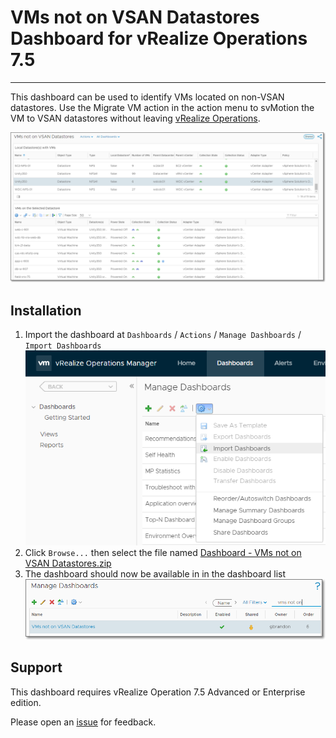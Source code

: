 # VMs not on VSAN Datastores Dashboard for vRealize Operations 7.5
---------

This dashboard can be used to identify VMs located on non-VSAN datastores.  Use the Migrate VM action in the action menu to svMotion the VM to VSAN datastores without leaving [vRealize Operations](https://www.vmware.com/products/vrealize-operations.html).

![VMs on not on VSAN Datastores Dashboard](https://raw.githubusercontent.com/notoriousbdg/vrops-dashboard-vms_not_on_vsan_datastores/master/Dashboard.png)


## Installation
1. Import the dashboard at `Dashboards` / `Actions` / `Manage Dashboards` / `Import Dashboards`  
![Import Dashboard](https://raw.githubusercontent.com/notoriousbdg/vrops-dashboard-vms_not_on_vsan_datastores/master/Import_Dashboard.png)
2. Click `Browse...` then select the file named [Dashboard - VMs not on VSAN Datastores.zip](https://github.com/notoriousbdg/vrops-dashboard-vms_not_on_vsan_datastores/raw/master/Dashboard%20-%20VMs%20not%20on%20VSAN%20Datastores.zip)
3. The dashboard should now be available in in the dashboard list  
![Dashboard List](https://raw.githubusercontent.com/notoriousbdg/vrops-dashboard-vms_not_on_vsan_datastores/master/Dashboard_List.png)


## Support

This dashboard requires vRealize Operation 7.5 Advanced or Enterprise edition.

Please open an [issue](https://github.com/notoriousbdg/vrops-dashboard-vms_not_on_vsan_datastores/issues) for feedback.
